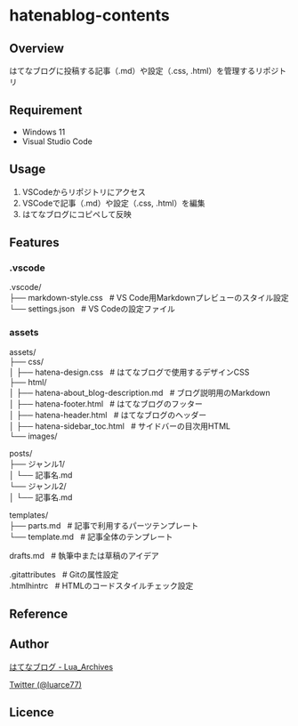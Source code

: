 # hatenablog-contents

## Overview
はてなブログに投稿する記事（.md）や設定（.css, .html）を管理するリポジトリ

## Requirement
- Windows 11
- Visual Studio Code

## Usage
1. VSCodeからリポジトリにアクセス
2. VSCodeで記事（.md）や設定（.css, .html）を編集
3. はてなブログにコピペして反映

## Features

### .vscode
.vscode/  
├── markdown-style.css  &nbsp; # VS Code用Markdownプレビューのスタイル設定  
└── settings.json   &nbsp; # VS Codeの設定ファイル  

### assets
assets/  
├── css/  
│   ├── hatena-design.css      &nbsp; # はてなブログで使用するデザインCSS  
├── html/  
│   ├── hatena-about_blog-description.md &nbsp; # ブログ説明用のMarkdown  
│   ├── hatena-footer.html               &nbsp; # はてなブログのフッター  
│   ├── hatena-header.html               &nbsp; # はてなブログのヘッダー  
│   ├── hatena-sidebar_toc.html          &nbsp; # サイドバーの目次用HTML  
└── images/  

posts/  
├── ジャンル1/  
│   └── 記事名.md  
└── ジャンル2/  
│   └── 記事名.md  

templates/  
├── parts.md    &nbsp; # 記事で利用するパーツテンプレート  
└── template.md &nbsp; # 記事全体のテンプレート  

drafts.md   &nbsp; # 執筆中または草稿のアイデア  

.gitattributes  &nbsp; # Gitの属性設定  
.htmlhintrc &nbsp; # HTMLのコードスタイルチェック設定  
## Reference

## Author

[はてなブログ - Lua_Archives](https://luarce.hatenablog.com/archive)

[Twitter (@luarce77)](https://twitter.com/luarce77)

## Licence

